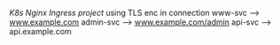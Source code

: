 *K8s Nginx Ingress project*
using TLS enc in connection
www-svc --> www.example.com 
admin-svc --> www.example.com/admin
api-svc --> api.example.com

